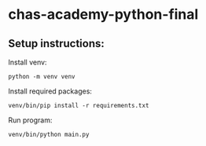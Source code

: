 # chas-academy-python-final

## Setup instructions:

Install venv:
```
python -m venv venv
```

Install required packages:
```
venv/bin/pip install -r requirements.txt
```

Run program:
```
venv/bin/python main.py
```
